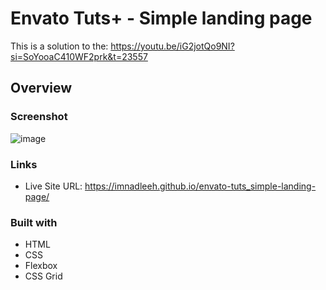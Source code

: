 # Envato Tuts+ - Simple landing page

This is a solution to the: https://youtu.be/iG2jotQo9NI?si=SoYooaC410WF2prk&t=23557

## Overview

### Screenshot

![image](https://github.com/user-attachments/assets/2e739cdc-62a5-423f-99de-b83fba5cfa8a)


### Links

- Live Site URL: https://imnadleeh.github.io/envato-tuts_simple-landing-page/

### Built with

- HTML
- CSS
- Flexbox
- CSS Grid
